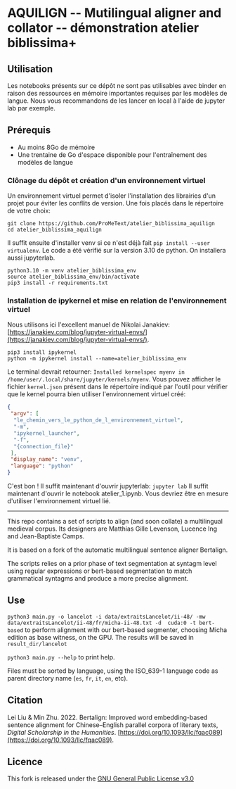 # AQUILIGN -- Mutilingual aligner and collator -- démonstration atelier biblissima+


## Utilisation
Les notebooks présents sur ce dépôt ne sont pas utilisables avec binder en raison des ressources en mémoire importantes requises par les modèles de langue. 
Nous vous recommandons de les lancer en local à l'aide de jupyter lab par exemple.

## Prérequis

- Au moins 8Go de mémoire
- Une trentaine de Go d'espace disponible pour l'entraînement des modèles de langue

### Clônage du dépôt et création d'un environnement virtuel

Un environnement virtuel permet d'isoler l'installation des librairies d'un projet pour éviter les conflits de version. Une fois placés dans le répertoire de votre choix:

```
git clone https://github.com/ProMeText/atelier_biblissima_aquilign
cd atelier_biblissima_aquilign
```

Il suffit ensuite d'installer venv si ce n'est déjà fait `pip install --user virtualenv`. Le code a été vérifié sur la version 3.10 de python. On installera aussi jupyterlab.

```
python3.10 -m venv atelier_biblissima_env
source atelier_biblissima_env/bin/activate
pip3 install -r requirements.txt
```

### Installation de ipykernel et mise en relation de l'environnement virtuel


Nous utilisons ici l'excellent manuel de Nikolai Janakiev: [https://janakiev.com/blog/jupyter-virtual-envs/](https://janakiev.com/blog/jupyter-virtual-envs/).

```
pip3 install ipykernel 
python -m ipykernel install --name=atelier_biblissima_env
```

Le terminal devrait retourner: `Installed kernelspec myenv in /home/user/.local/share/jupyter/kernels/myenv`. Vous pouvez afficher le fichier `kernel.json` présent dans le répertoire indiqué par l'outil pour vérifier que le kernel pourra bien utiliser l'environnement virtuel créé: 

```json
{
 "argv": [
  "le_chemin_vers_le_python_de_l_environnement_virtuel",
  "-m",
  "ipykernel_launcher",
  "-f",
  "{connection_file}"
 ],
 "display_name": "venv",
 "language": "python"
}
```

C'est bon ! Il suffit maintenant d'ouvrir jupyterlab: `jupyter lab` Il suffit maintenant d'ouvrir le notebook atelier_1.ipynb. Vous devriez être en mesure d'utiliser l'environnement virtuel lié.

---


This repo contains a set of scripts to align (and soon collate) a multilingual medieval corpus. Its designers are Matthias Gille Levenson, Lucence Ing and Jean-Baptiste Camps.  

It is based on a fork of the automatic multilingual sentence aligner Bertalign.

The scripts relies on a prior phase of text segmentation at syntagm level using regular expressions or bert-based segmentation to match grammatical syntagms and produce a more precise alignment.

## Use

`python3 main.py -o lancelot -i data/extraitsLancelot/ii-48/ -mw data/extraitsLancelot/ii-48/fr/micha-ii-48.txt -d 
cuda:0 -t bert-based` to perform alignment with our bert-based segmenter, choosing Micha edition as base witness,
on the GPU. The results will be saved in `result_dir/lancelot`

`python3 main.py --help` to print help.

Files must be sorted by language, using the ISO_639-1 language code as parent directory name (`es`, `fr`, `it`, `en`, etc).
## Citation

Lei Liu & Min Zhu. 2022. Bertalign: Improved word embedding-based sentence alignment for Chinese–English parallel corpora of literary texts, *Digital Scholarship in the Humanities*. [https://doi.org/10.1093/llc/fqac089](https://doi.org/10.1093/llc/fqac089).


## Licence

This fork is released under the [GNU General Public License v3.0](./LICENCE)

